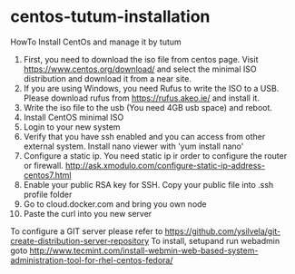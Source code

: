 # centos-tutum-installation
HowTo Install CentOs and manage it by tutum

1. First, you need to download the iso file from centos page. Visit https://www.centos.org/download/ and select the minimal ISO distribution and download it from a near site.
2. If you are using Windows, you need Rufus to write the ISO to a USB. Please download rufus from https://rufus.akeo.ie/ and install it.
3. Write the iso file to the usb (You need 4GB usb space) and reboot.
4. Install CentOS minimal ISO
5. Login to your new system
6. Verify that you have ssh enabled and you can access from other external system. Install nano viewer with 'yum install nano'
7. Configure a static ip. You need static ip ir order to configure the router or firewall. http://ask.xmodulo.com/configure-static-ip-address-centos7.html
8. Enable your public RSA key for SSH. Copy your public file into .ssh profile folder
9. Go to cloud.docker.com and bring you own node
10. Paste the curl into you new server

To configure a GIT server please refer to https://github.com/ysilvela/git-create-distribution-server-repository
To install, setupand run webadmin goto http://www.tecmint.com/install-webmin-web-based-system-administration-tool-for-rhel-centos-fedora/

